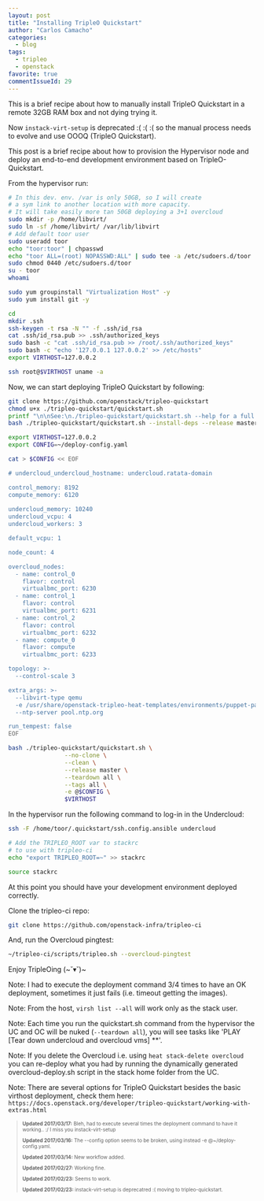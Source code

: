 ```yaml
---
layout: post
title: "Installing TripleO Quickstart"
author: "Carlos Camacho"
categories:
  - blog
tags:
  - tripleo
  - openstack
favorite: true
commentIssueId: 29
---
```


This is a brief recipe about how to
manually install TripleO Quickstart in a remote
32GB RAM box and not dying trying it.

Now `instack-virt-setup` is deprecated :( :( :(
so the manual process needs to evolve and use OOOQ (TripleO Quickstart).

This post is a brief recipe about how to provision the Hypervisor node
and deploy an end-to-end development environment
based on TripleO-Quickstart.

From the hypervisor run:

```bash
# In this dev. env. /var is only 50GB, so I will create
# a sym link to another location with more capacity.
# It will take easily more tan 50GB deploying a 3+1 overcloud
sudo mkdir -p /home/libvirt/
sudo ln -sf /home/libvirt/ /var/lib/libvirt
# Add default toor user
sudo useradd toor
echo "toor:toor" | chpasswd
echo "toor ALL=(root) NOPASSWD:ALL" | sudo tee -a /etc/sudoers.d/toor
sudo chmod 0440 /etc/sudoers.d/toor
su - toor
whoami

sudo yum groupinstall "Virtualization Host" -y
sudo yum install git -y

cd
mkdir .ssh
ssh-keygen -t rsa -N "" -f .ssh/id_rsa
cat .ssh/id_rsa.pub >> .ssh/authorized_keys
sudo bash -c "cat .ssh/id_rsa.pub >> /root/.ssh/authorized_keys"
sudo bash -c "echo '127.0.0.1 127.0.0.2' >> /etc/hosts"
export VIRTHOST=127.0.0.2

ssh root@$VIRTHOST uname -a
```

Now, we can start deploying TripleO Quickstart by following:

```bash
git clone https://github.com/openstack/tripleo-quickstart
chmod u+x ./tripleo-quickstart/quickstart.sh
printf "\n\nSee:\n./tripleo-quickstart/quickstart.sh --help for a full list of options\n\n"
bash ./tripleo-quickstart/quickstart.sh --install-deps --release master

export VIRTHOST=127.0.0.2
export CONFIG=~/deploy-config.yaml

cat > $CONFIG << EOF

# undercloud_undercloud_hostname: undercloud.ratata-domain

control_memory: 8192
compute_memory: 6120
 
undercloud_memory: 10240
undercloud_vcpu: 4
undercloud_workers: 3

default_vcpu: 1

node_count: 4

overcloud_nodes:
  - name: control_0
    flavor: control
    virtualbmc_port: 6230
  - name: control_1
    flavor: control
    virtualbmc_port: 6231
  - name: control_2
    flavor: control
    virtualbmc_port: 6232
  - name: compute_0
    flavor: compute
    virtualbmc_port: 6233

topology: >-
  --control-scale 3

extra_args: >-
  --libvirt-type qemu
  -e /usr/share/openstack-tripleo-heat-templates/environments/puppet-pacemaker.yaml
  --ntp-server pool.ntp.org

run_tempest: false
EOF

bash ./tripleo-quickstart/quickstart.sh \
                --no-clone \
                --clean \
                --release master \
                --teardown all \
                --tags all \
                -e @$CONFIG \
                $VIRTHOST
```

In the hypervisor run the following command to log-in in
the Undercloud:

```bash
ssh -F /home/toor/.quickstart/ssh.config.ansible undercloud

# Add the TRIPLEO_ROOT var to stackrc 
# to use with tripleo-ci
echo "export TRIPLEO_ROOT=~" >> stackrc

source stackrc
```
At this point you should have your development environment deployed correctly.

Clone the tripleo-ci repo:

```bash
git clone https://github.com/openstack-infra/tripleo-ci
```

And, run the Overcloud pingtest:

```bash
~/tripleo-ci/scripts/tripleo.sh --overcloud-pingtest
```

Enjoy TripleOing (~˘▾˘)~

Note: I had to execute the deployment command 3/4 times to have
an OK deployment, sometimes it just fails (i.e. timeout getting the images).

Note: From the host, `virsh list --all` will work only as the stack user.

Note: Each time you run the quickstart.sh command from the hypervisor
the UC and OC will be nuked (`--teardown all`), you will see tasks like 'PLAY [Tear down undercloud and overcloud vms] **'.

Note: If you delete the Overcloud i.e. using `heat stack-delete overcloud` you can re-deploy what you
had by running the dynamically generated overcloud-deploy.sh script in the stack home folder from the UC.

Note: There are several options for TripleO Quickstart besides the basic 
virthost deployment, check them here: `https://docs.openstack.org/developer/tripleo-quickstart/working-with-extras.html`

<div style="font-size:10px">
  <blockquote>
    <p><strong>Updated 2017/03/17:</strong> Bleh, had to execute several times the deployment command to have it working.. :/ I miss you instack-virt-setup</p>
    <p><strong>Updated 2017/03/16:</strong> The --config option seems to be broken, using instead -e @~/deploy-config.yaml.</p>
    <p><strong>Updated 2017/03/14:</strong> New workflow added.</p>
    <p><strong>Updated 2017/02/27:</strong> Working fine.</p>
    <p><strong>Updated 2017/02/23:</strong> Seems to work.</p>
    <p><strong>Updated 2017/02/23:</strong> instack-virt-setup is deprecatred :( moving to tripleo-quickstart.</p>
  </blockquote>
</div>

